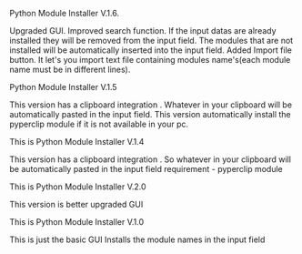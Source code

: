 Python Module Installer V.1.6.

Upgraded GUI.
Improved search function.
If the input datas are already installed they will be removed from the input field.
The modules that are not installed will be automatically inserted into the input field.
Added Import file button.
It let's you import text file containing modules name's(each module name must be in different lines).


Python Module Installer V.1.5

This version has a clipboard integration .
Whatever in your clipboard will be automatically pasted in the input field.
This version automatically install the pyperclip module if it is not available in your pc.


This is Python Module Installer V.1.4

This version has a clipboard integration . So whatever in your clipboard will be automatically pasted in the input field
requirement - pyperclip module 


This is Python Module Installer V.2.0

This version is better upgraded GUI


This is Python Module Installer V.1.0

This is just the basic GUI
Installs the module names in the input field
